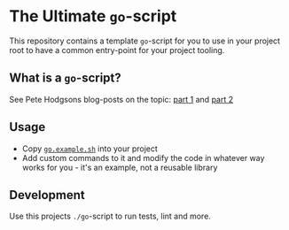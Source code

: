 # The Ultimate `go`-script

This repository contains a template `go`-script for you to use in your project root to have a common entry-point for your project tooling.

## What is a `go`-script?

See Pete Hodgsons blog-posts on the topic: [part 1](https://www.thoughtworks.com/insights/blog/praise-go-script-part-i) and [part 2](https://www.thoughtworks.com/insights/blog/praise-go-script-part-ii)

## Usage

* Copy [`go.example.sh`](./go.example.sh) into your project
* Add custom commands to it and modify the code in whatever way works for you - it's an example, not a reusable library

## Development

Use this projects `./go`-script to run tests, lint and more. 
